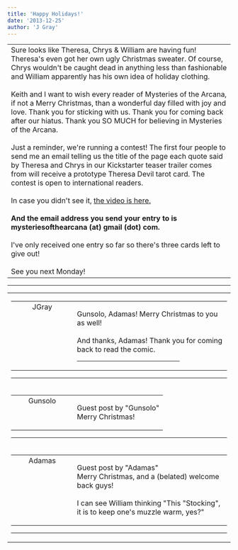 ```yaml
---
title: 'Happy Holidays!'
date: '2013-12-25'
author: 'J Gray'
---
```


<div>
<!-- Main content here -->
<table border="0" class="post"><tbody><tr><td>
   
   <div class="post_body">
       Sure looks like Theresa, Chrys &amp; William are having fun! Theresa's even got her own ugly Christmas sweater. Of course, Chrys wouldn't be caught dead in anything less than fashionable and William apparently has his own idea of holiday clothing.<div><br></div><div>Keith and I want to wish every reader of Mysteries of the Arcana, if not a Merry Christmas, than a wonderful day filled with joy and love. Thank you for sticking with us. Thank you for coming back after our hiatus. Thank you SO MUCH for believing in Mysteries of the Arcana.&nbsp;</div><div><br></div><div>Just a reminder, we're running a contest! The first four people to send me an email telling us the title of the page each quote said by Theresa and Chrys in our Kickstarter teaser trailer comes from will receive a prototype Theresa Devil tarot card. The contest is open to international readers.</div><div><br></div><div>In case you didn't see it,&nbsp;<a href="http://www.youtube.com/watch?v=ryxdm3KEw7c" class="" classname="" target="_blank" name="">the video is here.</a></div><div><br></div><div><b>And the email address you send your entry to is mysteriesofthearcana (at) gmail (dot) com.</b></div><div><br></div><div>I've only received one entry so far so there's three cards left to give out!</div><div><br></div><div>See you next Monday!</div>
   </div>
   </td></tr>
   </tbody></table><hr><table style="width:100%; border:0;" class="comment_table"><tbody><tr><td width="100%"><a name=""> </a><div style="width:100%;" class="comment"><table border="0" width="100%"><tbody><tr><td align="center" valign="top" width="125">
<span class="comment_title"><center>JGray</center><a name="1173">&nbsp;</a></span><br>
<center><img src="https://www.gravatar.com/avatar.php?gravatar_id=3de6483cf7ef4947f33483faa590f1a0&amp;default=http%3A%2F%2Fmysteriesofthearcana.com%2Ftemplates%2Fmain%2Fimages%2Favatar.gif&amp;size=100&amp;rating=g" border="0" alt=""></center>
</td>
<td valign="top">


<p class="comment_text"> </p><p class="comment_text">Gunsolo, Adamas! Merry Christmas to you as well! 
<br>
<br>And thanks, Adamas! Thank you for coming back to read the comic.</p>
 <hr width="70%">

</td></tr></tbody></table>
<hr></div></td></tr><tr><td width="100%"><a name=""> </a><div style="width:100%;" class="comment"><table border="0" width="100%"><tbody><tr><td align="center" valign="top" width="125">
<span class="comment_title"><center>Gunsolo<br></center><a name="1171">&nbsp;</a></span><br>
<center><img src="https://www.gravatar.com/avatar.php?gravatar_id=a94f16ab08c7abb74820e668722a5ffc&amp;default=http%3A%2F%2Fmysteriesofthearcana.com%2Ftemplates%2Fmain%2Fimages%2Favatar.gif&amp;size=80&amp;rating=g" border="0" alt=""></center>
</td>
<td valign="top">


<p class="comment_text"> </p><p class="comment_text"><span class="forum_info">Guest post by "Gunsolo"</span><br> Merry Christmas!<br></p>
 

</td></tr></tbody></table>
<hr></div></td></tr><tr><td width="100%"><a name=""> </a><div style="width:100%;" class="comment"><table border="0" width="100%"><tbody><tr><td align="center" valign="top" width="125">
<span class="comment_title"><center>Adamas<br></center><a name="1172">&nbsp;</a></span><br>
<center><img src="https://www.gravatar.com/avatar.php?gravatar_id=63b5da7dbecbf4a2fac891b8f15ccbc4&amp;default=http%3A%2F%2Fmysteriesofthearcana.com%2Ftemplates%2Fmain%2Fimages%2Favatar.gif&amp;size=80&amp;rating=g" border="0" alt=""></center>
</td>
<td valign="top">


<p class="comment_text"> </p><p class="comment_text"><span class="forum_info">Guest post by "Adamas"</span><br> Merry Christmas, and a (belated) welcome back guys!<br><br>I can see William thinking "This "Stocking", it is to keep one's muzzle warm, yes?"<br></p>
 

</td></tr></tbody></table>
<hr></div></td></tr></tbody></table>
<!-- End main content -->
              </div>
